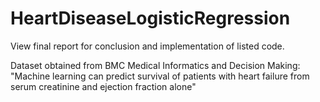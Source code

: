 # HeartDiseaseLogisticRegression

View final report for conclusion and implementation of listed code. 

Dataset obtained from BMC Medical Informatics and Decision Making: 
"Machine learning can predict survival of patients with heart failure from serum creatinine and ejection fraction alone"
